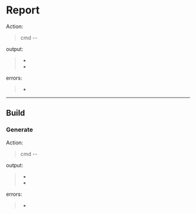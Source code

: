 # Report

Action: 
> cmd --

output:
> -
> -

errors:
> -

---
## Build
### Generate
Action: 
> cmd --

output:
> -
> -

errors:
> -
 